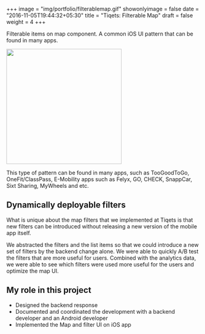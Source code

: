+++
image = "img/portfolio/filterablemap.gif"
showonlyimage = false
date = "2016-11-05T19:44:32+05:30"
title = "Tiqets: Filterable Map"
draft = false
weight = 4
+++


Filterable items on map component.
A common iOS UI pattern that can be found in many apps. 
<!--more-->

<p><img src="/img/portfolio/filterablemap.gif" width="300"/></p>

This type of pattern can be found in many apps, such as TooGoodToGo, OneFit/ClassPass, E-Mobility apps such as Felyx, GO, CHECK, SnappCar, Sixt Sharing, MyWheels and etc.
## Dynamically deployable filters

What is unique about the map filters that we implemented at Tiqets is that new filters can be introduced without releasing a new version of the mobile app itself. 

We abstracted the filters and the list items so that we could introduce a new set of filters by the backend change alone. We were able to quickly A/B test the filters that are more useful for users. 
Combined with the analytics data, we were able to see which filters were used more useful for the users and optimize the map UI.

## My role in this project
- Designed the backend response
- Documented and coordinated the development with a backend developer and an Android developer 
- Implemented the Map and filter UI on iOS app